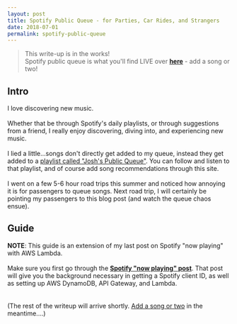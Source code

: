 ```yaml
---
layout: post
title: Spotify Public Queue - for Parties, Car Rides, and Strangers
date: 2018-07-01
permalink: spotify-public-queue
---
```


> This write-up is in the works!<br>
> Spotify public queue is what you'll find LIVE over **[here]({{site.url}}/queue)** - add a song or two!

<h2>Intro</h2>

I love discovering new music.
<br><br>
Whether that be through Spotify's daily playlists, or through suggestions from a friend,  I really enjoy
discovering, diving into, and experiencing new music.
<br><br>
I lied a little...songs don't directly get added to my queue, instead they get added to a [playlist called "Josh's Public Queue"](https://open.spotify.com/user/joshspicer37/playlist/0OBq0h6EjCmaPXjeCB4IlM?si=6ZeWyAiRR0u51UJK-7Hb_g). You can follow and listen to that
playlist, and of course add song recommendations through this site.
<br><br>
I went on a few 5-6 hour road trips this summer and noticed how annoying it is for passengers to queue songs.  Next road trip, I will
certainly be pointing my passengers to this blog post (and watch the queue chaos ensue).

<h2>Guide</h2>

**NOTE**: This guide is an extension of my last post on Spotify "now playing" with AWS Lambda.
<br><br>
Make sure you first go through the **[Spotify "now playing" post]({{site.url}}/spotify-now-playing)**. That post will
give you the background necessary in getting a Spotify client ID, as well as setting up AWS DynamoDB, API Gateway, and Lambda.
<br><br><br>
(The rest of the writeup will arrive shortly. [Add a song or two]({{site.url}}/queue) in the meantime....)
